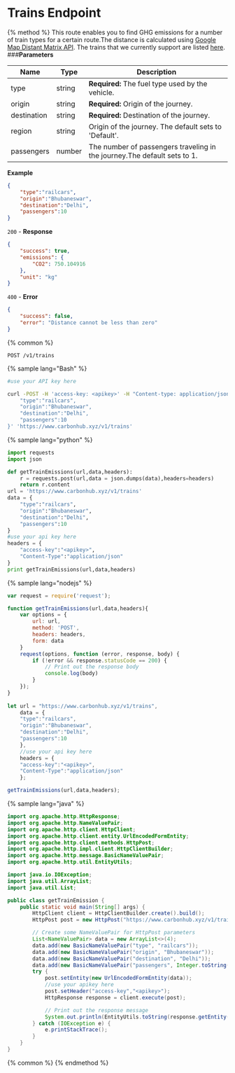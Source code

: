 # Trains Endpoint

{% method %}
This route enables you to find GHG emissions for a number of train types for a certain route.The distance is calculated using [Google Map Distant Matrix API](https://developers.google.com/maps/documentation/javascript/distancematrix). The trains that we currently support are listed [here](https://gitlab.com/aossie/CarbonFootprint-API/blob/master/raw_data/trains.json). 
###**Parameters**

| Name        | Type           | Description  |
| ------------- |-------------| -----|
| type | string | **Required:** The fuel type used by the vehicle.|
| origin    | string | **Required:** Origin of the journey. |
| destination   | string | **Required:** Destination of the journey. |
| region    | string |  Origin of the journey. The default sets to 'Default'. |
| passengers    | number | The number of passengers traveling in the journey.The default sets to 1. |
**Example**
```JSON
{
    "type":"railcars",
    "origin":"Bhubaneswar",
    "destination":"Delhi",
    "passengers":10
}
```
`200` - **Response**
```JSON
{
    "success": true,
    "emissions": {
        "CO2": 750.104916
    },
    "unit": "kg"
}
```
`400` - **Error** 
```JSON
{
    "success": false,
    "error": "Distance cannot be less than zero"
}
```
{% common %}
```
POST /v1/trains
```
{% sample lang="Bash" %}
```Bash
#use your API key here

curl -POST -H 'access-key: <apikey>' -H "Content-type: application/json" -d '{
    "type":"railcars",
    "origin":"Bhubaneswar",
    "destination":"Delhi",
    "passengers":10
}' 'https://www.carbonhub.xyz/v1/trains'
```
{% sample lang="python" %}
```Python
import requests
import json

def getTrainEmissions(url,data,headers):
    r = requests.post(url,data = json.dumps(data),headers=headers)
    return r.content
url = 'https://www.carbonhub.xyz/v1/trains'
data = {
    "type":"railcars",
    "origin":"Bhubaneswar",
    "destination":"Delhi",
    "passengers":10
}
#use your api key here
headers = {
    "access-key":"<apikey>",
    "Content-Type":"application/json"
}
print getTrainEmissions(url,data,headers)
```
{% sample lang="nodejs" %}
```javascript
var request = require('request');

function getTrainEmissions(url,data,headers){
    var options = {
        url: url,
        method: 'POST',
        headers: headers,
        form: data
    }
    request(options, function (error, response, body) {
        if (!error && response.statusCode == 200) {
            // Print out the response body
            console.log(body)
        }
    });
}
    
let url = "https://www.carbonhub.xyz/v1/trains",
    data = {
    "type":"railcars",
    "origin":"Bhubaneswar",
    "destination":"Delhi",
    "passengers":10
    },
    //use your api key here
    headers = {
    "access-key":"<apikey>",
    "Content-Type":"application/json"
    };

getTrainEmissions(url,data,headers); 
```
{% sample lang="java" %}
```Java
import org.apache.http.HttpResponse;
import org.apache.http.NameValuePair;
import org.apache.http.client.HttpClient;
import org.apache.http.client.entity.UrlEncodedFormEntity;
import org.apache.http.client.methods.HttpPost;
import org.apache.http.impl.client.HttpClientBuilder;
import org.apache.http.message.BasicNameValuePair;
import org.apache.http.util.EntityUtils;

import java.io.IOException;
import java.util.ArrayList;
import java.util.List;

public class getTrainEmission {
    public static void main(String[] args) {
        HttpClient client = HttpClientBuilder.create().build();
        HttpPost post = new HttpPost("https://www.carbonhub.xyz/v1/trains");

        // Create some NameValuePair for HttpPost parameters
        List<NameValuePair> data = new ArrayList<>(4);
        data.add(new BasicNameValuePair("type", "railcars"));
        data.add(new BasicNameValuePair("origin", "Bhubaneswar"));
        data.add(new BasicNameValuePair("destination", "Delhi"));
        data.add(new BasicNameValuePair("passengers", Integer.toString(10)));
        try {
            post.setEntity(new UrlEncodedFormEntity(data));
            //use your apikey here
            post.setHeader("access-key","<apikey>");
            HttpResponse response = client.execute(post);

            // Print out the response message
            System.out.println(EntityUtils.toString(response.getEntity()));
        } catch (IOException e) {
            e.printStackTrace();
        }
    }
}
```

{% common %}
{% endmethod %}
